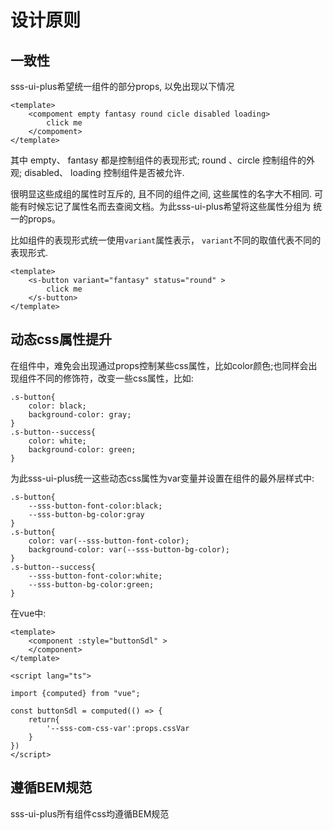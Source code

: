 # 设计原则

## 一致性

sss-ui-plus希望统一组件的部分props, 以免出现以下情况

```vue
<template>
	<compoment empty fantasy round cicle disabled loading>
		click me
	</compoment>
</template>
```
其中 empty、 fantasy 都是控制组件的表现形式; round 、circle 控制组件的外观; disabled、 loading 控制组件是否被允许.

很明显这些成组的属性时互斥的, 且不同的组件之间, 这些属性的名字大不相同. 可能有时候忘记了属性名而去查阅文档。为此sss-ui-plus希望将这些属性分组为
统一的props。 

比如组件的表现形式统一使用`variant`属性表示， `variant`不同的取值代表不同的表现形式.

```vue
<template>
	<s-button variant="fantasy" status="round" >
		click me
	</s-button>
</template>
```

## 动态css属性提升

在组件中，难免会出现通过props控制某些css属性，比如color颜色;也同样会出现组件不同的修饰符，改变一些css属性，比如:
```less
.s-button{
	color: black;
	background-color: gray;
}
.s-button--success{
	color: white;
	background-color: green;
}
```

为此sss-ui-plus统一这些动态css属性为var变量并设置在组件的最外层样式中:
```less
.s-button{
	--sss-button-font-color:black;
	--sss-button-bg-color:gray
}
.s-button{
	color: var(--sss-button-font-color);
	background-color: var(--sss-button-bg-color);
}
.s-button--success{
	--sss-button-font-color:white;
	--sss-button-bg-color:green;
}

```
在vue中:
```vue
<template>
	<component :style="buttonSdl" >
	</component>
</template>

<script lang="ts">

import {computed} from "vue";

const buttonSdl = computed(() => {
	return{
		'--sss-com-css-var':props.cssVar
	}
})
</script>
```

## 遵循BEM规范

sss-ui-plus所有组件css均遵循BEM规范